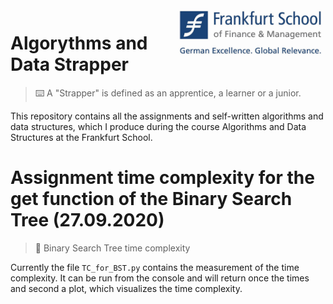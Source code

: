 <img align="right" width="240" height="77" src="images/Frankfurt_School_Logo.jpg">

# Algorythms and Data Strapper

> ⌨️ A "Strapper" is defined as an apprentice, a learner or a junior.

This repository contains all the assignments and self-written algorithms and data structures, which I produce during the course Algorithms and Data Structures at the Frankfurt School.

# Assignment time complexity for the get function of the Binary Search Tree (27.09.2020)

> 🌳 Binary Search Tree time complexity

Currently the file ```TC_for_BST.py``` contains the measurement of the time complexity. It can be run from the console and will return once the times and second a plot, which visualizes the time complexity.